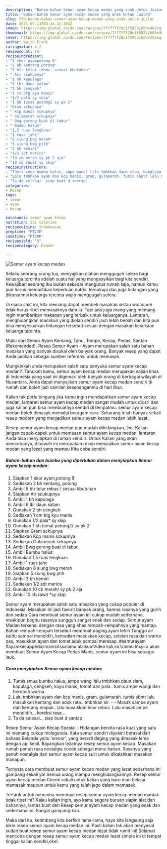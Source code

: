 ```yaml
---
description: "Bahan-bahan Semur ayam kecap medan yang enak Untuk Jualan"
title: "Bahan-bahan Semur ayam kecap medan yang enak Untuk Jualan"
slug: 530-bahan-bahan-semur-ayam-kecap-medan-yang-enak-untuk-jualan
date: 2021-05-11T03:34:22.204Z
image: https://img-global.cpcdn.com/recipes/7f77f7f28c1f5923/680x482cq70/semur-ayam-kecap-medan-foto-resep-utama.jpg
thumbnail: https://img-global.cpcdn.com/recipes/7f77f7f28c1f5923/680x482cq70/semur-ayam-kecap-medan-foto-resep-utama.jpg
cover: https://img-global.cpcdn.com/recipes/7f77f7f28c1f5923/680x482cq70/semur-ayam-kecap-medan-foto-resep-utama.jpg
author: Keith Frank
ratingvalue: 4.2
reviewcount: 10
recipeingredient:
- "1 ekor ayampotong 8"
- "2 bh kentang potong"
- "5 btr telur rebus  sesuai kbutuhan"
- " Air scukupnya"
- "1 bh kapulaga"
- "6 lbr daun salam"
- "2 bh cengkeh"
- "1 cm btg kyu manis"
- "1/2 pala sy skip"
- "1 bh tomat potong2 sy pk 2"
- "Gram sckupnya"
- " Kcp manis sckupnya"
- " Gulamerah sckupnya"
- " Bwg goreng buat di tabur"
- " Bumbu halus"
- "1,5 ruas lengkuas"
- "1 ruas jahe"
- "8 siung bwg merah"
- "5 siung bwg ptih"
- "3 bh kemiri"
- "1/2 sdt merica"
- "10 cb merah sy pk 2 aja"
- "10 cb rawit sy skip"
recipeinstructions:
- "Tumis smua bumbu halus, ampe wangi lalu tmbhkan daun slam, kapulaga, cengkeh, kayu manis, tomat dan pala.. tumis ampe wangi dan berubah warna"
- "Lalu tmbhkan ayam dan kcp manis, gram, gulamerah. tumis sbntr lalu masukkan kentang dan aduk rata.. tmbhkan air.   Masak sampe ayam dan kentang empuk.. lalu masukkan telur rebus. Lalu masak ampe mendidih… koreksi rasa…"
- "Ta da selesai… siap buat d santap"
categories:
- Resep
tags:
- semur
- ayam
- kecap

katakunci: semur ayam kecap 
nutrition: 251 calories
recipecuisine: Indonesian
preptime: "PT23M"
cooktime: "PT38M"
recipeyield: "3"
recipecategory: Dinner

---
```



![Semur ayam kecap medan](https://img-global.cpcdn.com/recipes/7f77f7f28c1f5923/680x482cq70/semur-ayam-kecap-medan-foto-resep-utama.jpg)

Selaku seorang orang tua, menyajikan olahan menggugah selera bagi keluarga tercinta adalah suatu hal yang mengasyikan bagi kita sendiri. Kewajiban seorang ibu bukan sekadar mengurus rumah saja, namun kamu pun harus memastikan keperluan nutrisi tercukupi dan juga hidangan yang dikonsumsi keluarga tercinta wajib menggugah selera.

Di masa  saat ini, kita memang dapat membeli masakan instan walaupun tidak harus ribet memasaknya dahulu. Tapi ada juga orang yang memang ingin memberikan makanan yang terbaik untuk keluarganya. Lantaran, menghidangkan masakan yang diolah sendiri jauh lebih bersih dan kita pun bisa menyesuaikan hidangan tersebut sesuai dengan masakan kesukaan keluarga tercinta. 

Mulai dari Semur Ayam Kentang, Tahu, Tempe, Kecap, Pedas, Santan (Rekomended). Resep Semur Ayam - Ayam merupakan salah satu bahan masakan yang banyak disukai oleh banyak orang. Banyak resep yang dapat Anda jadikan sebagai sumber referensi untuk memasak.

Mungkinkah anda merupakan salah satu penyuka semur ayam kecap medan?. Tahukah kamu, semur ayam kecap medan merupakan sajian khas di Indonesia yang saat ini digemari oleh banyak orang di berbagai wilayah di Nusantara. Anda dapat menyajikan semur ayam kecap medan sendiri di rumah dan boleh jadi camilan kesenanganmu di hari libur.

Kalian tak perlu bingung jika kamu ingin mendapatkan semur ayam kecap medan, lantaran semur ayam kecap medan sangat mudah untuk dicari dan juga kalian pun bisa membuatnya sendiri di tempatmu. semur ayam kecap medan boleh dimasak memalui beragam cara. Sekarang telah banyak sekali resep modern yang menjadikan semur ayam kecap medan lebih lezat.

Resep semur ayam kecap medan pun mudah dihidangkan, lho. Kalian jangan capek-capek untuk memesan semur ayam kecap medan, lantaran Anda bisa menyiapkan di rumah sendiri. Untuk Kalian yang akan mencobanya, dibawah ini merupakan resep menyajikan semur ayam kecap medan yang lezat yang mampu Kita coba sendiri.

<!--inarticleads1-->

##### Bahan-bahan dan bumbu yang diperlukan dalam menyiapkan Semur ayam kecap medan:

1. Siapkan 1 ekor ayam,potong 8
1. Sediakan 2 bh kentang, potong
1. Ambil 5 btr telur rebus / sesuai kbutuhan
1. Siapkan  Air scukupnya
1. Ambil 1 bh kapulaga
1. Ambil 6 lbr daun salam
1. Gunakan 2 bh cengkeh
1. Sediakan 1 cm btg kyu manis
1. Gunakan 1/2 pala* sy skip
1. Gunakan 1 bh tomat potong2/ sy pk 2
1. Siapkan Gram sckupnya
1. Sediakan  Kcp manis sckupnya
1. Sediakan  Gulamerah sckupnya
1. Ambil  Bwg goreng buat di tabur
1. Ambil  Bumbu halus:
1. Gunakan 1,5 ruas lengkuas
1. Ambil 1 ruas jahe
1. Sediakan 8 siung bwg merah
1. Siapkan 5 siung bwg ptih
1. Ambil 3 bh kemiri
1. Sediakan 1/2 sdt merica
1. Gunakan 10 cb merah/ sy pk 2 aja
1. Ambil 10 cb rawit *sy skip


Semur ayam merupakan salah satu masakan yang cukup populer di Indonesia. Masakan ini jadi favorit banyak orang, karena rasanya yang gurih dan sedap Cara membuat semur ayam ini cukup mudah sederhana, meskipun begitu rasanya sungguh sangat enak dan sedap. Semur ayam Medan terkenal dengan rasa yang khas rempah-rempahnya yang mantap. Bahan rempah-rempah tersebut membuat daging ayam lebih Tunggu air kaldu sampai mendidih, kemudian masukkan kecap, setelah rasa dan warna pas, masukkan ayam dan tomat aduk sampai meresap. #semurayam #ayamkecappedasmanisAssalamu&#39;alaikumVideo kali ini Ummu Insyira akan membuat Semur Ayam Kecap Pedas Manis, semur ayam ini bisa sebagai lauk. 

<!--inarticleads2-->

##### Cara menyiapkan Semur ayam kecap medan:

1. Tumis smua bumbu halus, ampe wangi lalu tmbhkan daun slam, kapulaga, cengkeh, kayu manis, tomat dan pala.. tumis ampe wangi dan berubah warna
1. Lalu tmbhkan ayam dan kcp manis, gram, gulamerah. tumis sbntr lalu masukkan kentang dan aduk rata.. tmbhkan air.  -  - Masak sampe ayam dan kentang empuk.. lalu masukkan telur rebus. Lalu masak ampe mendidih… koreksi rasa…
1. Ta da selesai… siap buat d santap


Resep Semur Ayam Kecap Spesial - Hidangan bercita rasa kuat yang satu ini memang cukup melegenda. Kata semur sendiri diyakini berasal dari bahasa Belanda yaitu &#39;smoor&#39;, yang berarti daging yang dimasak lama dengan api kecil. Bayangkan lezatnya resep semur ayam kecap. Masakan rumah penuh rasa nostalgia cocok sebagai menu harian. Rasanya yang penuh nostalgia dari semur ayam kecap sulit untuk dikalahkan masakan manapun. 

Ternyata cara membuat semur ayam kecap medan yang lezat sederhana ini gampang sekali ya! Semua orang mampu menghidangkannya. Resep semur ayam kecap medan Cocok sekali untuk kalian yang baru mau belajar memasak maupun untuk kamu yang telah jago dalam memasak.

Tertarik untuk mencoba membuat resep semur ayam kecap medan mantab tidak ribet ini? Kalau kalian ingin, ayo kamu segera buruan siapin alat dan bahannya, lantas buat deh Resep semur ayam kecap medan yang enak dan sederhana ini. Sangat gampang kan. 

Maka dari itu, ketimbang kita berfikir lama-lama, hayo kita langsung saja bikin resep semur ayam kecap medan ini. Pasti kalian tak akan menyesal sudah buat resep semur ayam kecap medan lezat tidak rumit ini! Selamat mencoba dengan resep semur ayam kecap medan lezat simple ini di tempat tinggal kalian sendiri,oke!.

